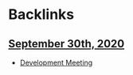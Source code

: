 
# Backlinks
## [September 30th, 2020](<September 30th, 2020.md>)
- [Development Meeting](<Development Meeting.md>)

